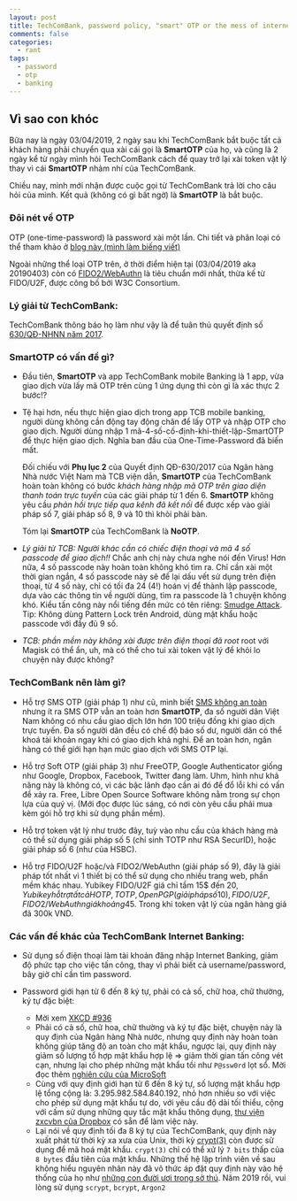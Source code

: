 ```yaml
---
layout: post
title: TechComBank, password policy, "smart" OTP or the mess of internet banking
comments: false
categories:
  - rant
tags:
  - password
  - otp
  - banking
---
```


## Vì sao con khóc

Bữa nay là ngày 03/04/2019, 2 ngày sau khi TechComBank bắt buộc tất cả
khách hàng phải chuyển qua xài cái gọi là **SmartOTP** của họ, và cũng là 2 ngày
kể từ ngày mình hỏi TechComBank cách để quay trở lại xài token vật lý thay vì
cái **SmartOTP** nhảm nhí của TechComBank.

Chiều nay, mình mới nhận được cuộc gọi từ TechComBank trả lời cho câu hỏi
của mình. Kết quả (không có gì bất ngờ) là **SmartOTP** là bắt buộc.

### Đôi nét về OTP

OTP (one-time-password) là password xài một lần.
Chi tiết và phân loại có thể tham khảo ở [blog này (mình làm biếng viết)][1]

Ngoài những thể loại OTP trên, ở thời điểm hiện tại (03/04/2019 aka 20190403)
còn có [FIDO2/WebAuthn][2] là tiêu chuẩn mới nhất, thừa kế từ FIDO/U2F,
được công bố bởi W3C Consortium.

### Lý giải từ TechComBank:

TechComBank thông báo họ làm như vậy là để tuân thủ quyết định số
[630/QĐ-NHNN năm 2017][3].

### SmartOTP có vấn đề gì?

- Đầu tiên, **SmartOTP** và app TechComBank mobile Banking là 1 app, vừa giao dịch
  vừa lấy mã OTP trên cùng 1 ứng dụng thì còn gì là xác thực 2 bước!?

- Tệ hại hơn, nếu thực hiện giao dịch trong app TCB mobile banking,
  người dùng không cần động tay động chân để lấy OTP và nhập OTP cho giao dịch.
  Người dùng nhập 1 mã-4-số-cố-định-khi-thiết-lập-SmartOTP để thực hiện giao
  dịch. Nghĩa ban đầu của One-Time-Password đã biến mất.
  
  Đối chiếu với **Phụ lục 2** của Quyết định QĐ-630/2017 của Ngân hàng Nhà nước
  Việt Nam mà TCB viện dẫn, **SmartOTP** của TechComBank hoàn toàn không có bước
  *khách hàng nhập mã OTP trên giao diện thanh toán trực tuyến* của các giải
  pháp từ 1 đến 6. **SmartOTP** không yêu cầu *phản hồi trực tiếp qua kênh đã
  kết nối* để được xếp vào giải pháp số 7, giải pháp số 8, 9 và 10 thì khỏi phải bàn.
  
  Tóm lại **SmartOTP** của TechComBank là **NoOTP**.
  
- *Lý giải từ TCB: Người khác cần có chiếc điện thoại và mã 4 số passcode để
  giao dịch!!* Chắc anh chị này chưa nghe nói đến Virus! Hơn nữa, 4 số passcode
  này hoàn toàn không khó tìm ra. Chỉ cần xài một thời gian ngắn,
  4 số passcode này sẽ để lại dấu vết sử dụng trên điện thoại,
  từ 4 số này, chỉ có tối đa 24 (4!) hoán vị để thành lập passcode,
  dựa vào các thông tin về người dùng, tìm ra passcode là 1 chuyện không khó.
  Kiểu tấn công này nổi tiếng đến mức có tên riêng: [Smudge Attack][5].
  Tip: Không dùng Pattern Lock trên Android, dùng mật khẩu hoặc passcode với
  đầy đủ 9 số.
- *TCB: phần mềm này không xài được trên điện thoại đã root* root với Magisk có
  thể ẩn, uh, mà có thể cho tui xài token vật lý để khỏi lo chuyện này được không?

### TechComBank nên làm gì?

- Hỗ trợ SMS OTP (giải pháp 1) như cũ, mình biết [SMS không an toàn][4]
nhưng ít ra SMS OTP vẫn an toàn hơn **SmartOTP**,
đa số người dân Việt Nam không có nhu cầu giao dịch lớn hơn 100 triệu đồng
khi giao dịch trực tuyến.
Đa số người dân đều có chế độ báo số dư,
người dân có thể khoá tài khoản ngay khi có giao dịch khả nghi.
Để an toàn hơn, ngân hàng có thể giới hạn hạn mức giao dịch với SMS OTP lại.

- Hỗ trợ Soft OTP (giải pháp 3) như FreeOTP, Google Authenticator
giống như Google, Dropbox, Facebook, Twitter đang làm.
Uhm, hình như khả năng này là không có, vì các bậc lãnh đạo cần ai đó để
đổ lỗi khi có vấn đề xảy ra. Free, Libre Open Source Software không nằm trong
sự chọn lựa của quý vị. (Mới đọc được lúc sáng, có nơi còn yêu cầu phải mua kèm
gói hỗ trợ khi sử dụng phần mềm).

- Hỗ trợ token vật lý như trước đây, tuỳ vào nhu cầu của khách hàng mà có thể
  sử dụng giải pháp số 5 (chỉ sinh TOTP như RSA SecurID),
  hoặc giải pháp số 6 (như của HSBC).
  
- Hỗ trợ FIDO/U2F hoặc/và FIDO2/WebAuthn (giải pháp số 9),
đây là giải pháp tốt nhất vì 1 thiết bị có thể sử dụng cho nhiều trang web,
phần mềm khác nhau.
Yubikey FIDO/U2F giá chỉ tầm 15$ đến 20$, Yubikey hỗ trợ tất cả HOTP, TOTP,
OpenPGP (giải pháp số 10), FIDO/U2F, FIDO2/WebAuthn giá khoảng 45$.
Trong khi token vật lý của ngân hàng giá đã 300k VND.

### Các vấn đề khác của TechComBank Internet Banking:

- Sử dụng số điện thoại làm tài khoản đăng nhập Internet Banking,
giảm độ phức tạp cho việc tấn công, thay vì phải biết cả username/password,
bây giờ chỉ cần tìm password.

- Password giới hạn từ 6 đến 8 ký tự, phải có cả số, chữ hoa, chữ thường,
ký tự đặc biệt:
  * Mời xem [XKCD #936](https://www.xkcd.com/936/)
  * Phải có cả số, chữ hoa, chữ thường và ký tự đặc biệt, chuyện này
  là quy định của Ngân hàng Nhà nước, nhưng quy định này hoàn toàn
  không giúp tăng độ an toàn cho mật khẩu, ngược lại, quy định này giảm
  số lượng tổ hợp mật khẩu hợp lệ => giảm thời gian tấn công vét cạn,
  nhưng lại cho phép những mật khẩu tồi như `P@ssw0rd` lọt sổ.
  Mời đọc thêm [nghiên cứu của MicroSoft][6]
  * Cùng với quy định giới hạn từ 6 đến 8 ký tự, số lượng mật khẩu hợp lệ
  tổng cộng là: 3.295.982.584.840.192, nhỏ hơn nhiều so với việc cho phép sử
  dụng mật khẩu tự do, với yêu cầu độ dài tối thiểu, cộng với cấm sử dụng
  những quy tắc mật khẩu thông dụng, [thư viện zxcvbn của Dropbox][7] có sẵn
  để làm việc này.
  - Lại nói về quy định tối đa 8 ký tự của TechComBank, quy định này xuất phát
  từ thời kỳ xa xưa của Unix, thời kỳ [crypt(3)][8] còn được sử dụng để mã hoá
  mật khẩu. `crypt(3)` chỉ có thể xử lý `7 bits` thấp của `8 bytes` đầu tiên
  của mật khẩu. Những thế hệ lập trình viên về sau không hiểu nguyên nhân này
  đã vô thức áp đặt quy định này vào hệ thống của họ như
  [những con đười ươi trong sở thú][9].
  Năm 2019 rồi, vui lòng sử dụng `scrypt`, `bcrypt`, `Argon2`

[1]: https://kyosec.blogspot.com/2017/01/anh-gia-cac-loai-otp-uoc-su-dung-pho.html
[2]: https://en.wikipedia.org/wiki/WebAuthn
[3]: https://thuvienphapluat.vn/van-ban/Tien-te-Ngan-hang/Quyet-dinh-630-QD-NHNN-2017-an-toan-bao-mat-thanh-toan-truc-tuyen-thanh-toan-the-ngan-hang-388271.aspx
[4]: https://www.howtogeek.com/310418/why-you-shouldnt-use-sms-for-two-factor-authentication/
[5]: https://security.stackexchange.com/questions/36030/touch-screen-password-guessing-by-fingerprint-trace
[6]: https://www.microsoft.com/en-us/research/wp-content/uploads/2016/06/Microsoft_Password_Guidance-1.pdf
[7]: https://github.com/dropbox/zxcvbn
[8]: http://man7.org/linux/man-pages/man3/crypt.3.html
[9]: https://security.stackexchange.com/questions/33470/what-technical-reasons-are-there-to-have-low-maximum-password-lengths
